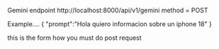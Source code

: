 Gemini endpoint
http://localhost:8000/api/v1/gemini
method = POST


Example....
{
    "prompt":"Hola quiero informacion sobre un iphone 18"
}

this is the form how you must do post request
